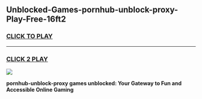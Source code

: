 
## Unblocked-Games-pornhub-unblock-proxy-Play-Free-16ft2
<h3>
<a href="https://premium76.site?title=pornhub-unblock-proxy&ref=20M">CLICK TO PLAY</a></h3>
<hr>

<h3>
<a href="https://premium76.site?title=pornhub-unblock-proxy&ref=20M">CLICK 2 PLAY</a>
  
</h3>

<a href="https://premium76.site?title=pornhub-unblock-proxy&ref=19M"><img src="https://clearcache.store/games.png"></a>


**pornhub-unblock-proxy games unblocked: Your Gateway to Fun and Accessible Online Gaming**

